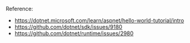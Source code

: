 Reference:

- https://dotnet.microsoft.com/learn/aspnet/hello-world-tutorial/intro
- https://github.com/dotnet/sdk/issues/9180
- https://github.com/dotnet/runtime/issues/2980

